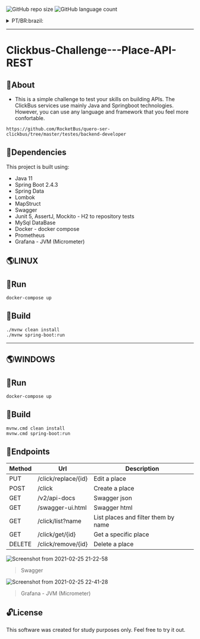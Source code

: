![GitHub repo size](https://img.shields.io/github/repo-size/AlianPro/Clickbus-Challenge---Place-API-REST)
![GitHub language count](https://img.shields.io/github/languages/count/AlianPro/Clickbus-Challenge---Place-API-REST)

<details id="pt">
  <summary>PT/BR:brazil:</summary>

  # Clickbus-Challenge--Place-API-REST

## :page_with_curl:Sobre
- Este é um desafio simples para testar suas habilidades na construção de APIs. Os serviços ClickBus usam principalmente tecnologias Java e Springboot. No entanto, você pode usar qualquer linguagem e framework que lhe pareça mais confortável.
```console
https://github.com/RocketBus/quero-ser-clickbus/tree/master/testes/backend-developer
```

## :bookmark_tabs:Dependências

Este projeto é construido usando:

- Java 11
- Spring Boot 2.4.3
- Spring Data
- Lombok
- MapStruct
- Swagger
- Junit 5, AssertJ, Mockito - H2 to repository tests
- MySql DataBase
- Docker - docker compose
- Prometheus
- Grafana - JVM (Micrometer)

## :earth_americas:LINUX
## :whale:Run
```console
docker-compose up
```
## :hammer:Build
```console
./mvnw clean install
./mvnw spring-boot:run
```
---
  
## :earth_americas:WINDOWS
## :whale:Run
```console
docker-compose up
```
## :hammer:Build
```console
mvnw.cmd clean install 
mvnw.cmd spring-boot:run
```
## :mag_right:Endpoints

|Método | 	Url		| 	Descrição |
|-------| ------- | ----------- |
|PUT|/click/replace/{id}| 	Editar um lugar|
|POST|/click| 	Criar um lugar|
|GET| /v2/api-docs| 	Swagger json|
|GET|/swagger-ui.html| 	Swagger html|
|GET|/click/list?name| 	Listar os lugares e filtre-os por nome|
|GET|/click/get/{id}| 	Escolher um lugar específico|
|DELETE|/click/remove/{id}| 	Deletar um lugar|

![Screenshot from 2021-02-25 21-22-58](https://user-images.githubusercontent.com/13512651/110831726-4bd78000-8279-11eb-8b25-d576ca567b4e.png)
>Swagger

![Screenshot from 2021-02-25 22-41-28](https://user-images.githubusercontent.com/13512651/110831744-4f6b0700-8279-11eb-8a01-903736b4a8ef.png)
>Grafana - JVM (Micrometer)

## :unlock:Licença 

Este software foi criado apenas para fins de estudo. Sinta-se à vontade para experimentar. 

</details>

---

# Clickbus-Challenge---Place-API-REST

## :page_with_curl:About
- This is a simple challenge to test your skills on building APIs. The ClickBus services use mainly Java and Springboot technologies. However, you can use any language and framework that you feel more confortable.
```console
https://github.com/RocketBus/quero-ser-clickbus/tree/master/testes/backend-developer
```

## :bookmark_tabs:Dependencies

This project is built using:

- Java 11
- Spring Boot 2.4.3
- Spring Data
- Lombok
- MapStruct
- Swagger
- Junit 5, AssertJ, Mockito - H2 to repository tests
- MySql DataBase
- Docker - docker compose
- Prometheus
- Grafana - JVM (Micrometer)

## :earth_americas:LINUX
## :whale:Run
```console
docker-compose up
```
## :hammer:Build
```console
./mvnw clean install
./mvnw spring-boot:run
```
---

## :earth_americas:WINDOWS
## :whale:Run
```console
docker-compose up
```
## :hammer:Build
```console
mvnw.cmd clean install 
mvnw.cmd spring-boot:run
```

## :mag_right:Endpoints

|Method | 	Url		| 	Description |
|-------| ------- | ----------- |
|PUT|/click/replace/{id}| 	Edit a place|
|POST|/click| 	Create a place|
|GET| /v2/api-docs| 	Swagger json|
|GET|/swagger-ui.html| 	Swagger html|
|GET|/click/list?name| 	List places and filter them by name|
|GET|/click/get/{id}| 	Get a specific place|
|DELETE|/click/remove/{id}| 	Delete a place|

![Screenshot from 2021-02-25 21-22-58](https://user-images.githubusercontent.com/13512651/110831726-4bd78000-8279-11eb-8b25-d576ca567b4e.png)
>Swagger

![Screenshot from 2021-02-25 22-41-28](https://user-images.githubusercontent.com/13512651/110831744-4f6b0700-8279-11eb-8a01-903736b4a8ef.png)
>Grafana - JVM (Micrometer)

## :unlock:License 

This software was created for study purposes only. Feel free to try it out.

